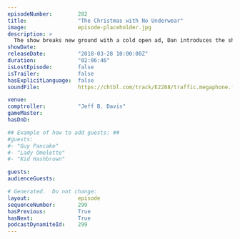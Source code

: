 ```yaml
---
episodeNumber:        282
title:                "The Christmas with No Underwear"
image:                episode-placeholder.jpg
description: >
  The show breaks new ground with a cold open ad, Dan introduces the show's latest lovable sponsored character M.C. Gun Control, we explore Dan's therapy revelations and Jeff hatches a cunning plan turning himself into a tree. Featuring Dan Harmon, Jeff ...
showDate:             
releaseDate:          "2018-03-28 10:00:00Z"
duration:             "02:06:46"
isLostEpisode:        false
isTrailer:            false
hasExplicitLanguage:  false
soundFile:            https://chtbl.com/track/E2288/traffic.megaphone.fm/STA3969094748.mp3?updated=1630440104

venue:                
comptroller:          "Jeff B. Davis"
gameMaster:           
hasDnD:               

## Example of how to add guests: ##
#guests:
#- "Guy Pancake"
#- "Lady Omelette"
#- "Kid Hashbrown"

guests:
audienceGuests:

# Generated.  Do not change:
layout:               episode
sequenceNumber:       299
hasPrevious:          True
hasNext:              True
podcastDynamiteId:    299
---
```


<!-- The episode description will be rendered here -->
<!-- Add your content below here -->

